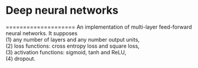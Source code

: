 # Deep neural networks
====================
An implementation of multi-layer feed-forward neural networks. It supposes<br />
(1) any number of layers and any number output units,<br />
(2) loss functions: cross entropy loss and square loss,<br />
(3) activation functions: sigmoid, tanh and ReLU,<br />
(4) dropout.
